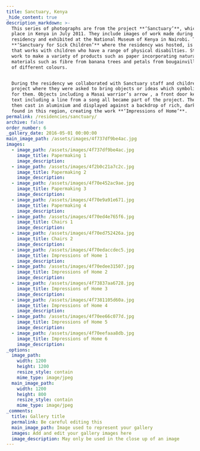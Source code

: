 ```yaml
---
title: Sanctuary, Kenya
_hide_content: true
description_markdown: >-
  This series of photographs are from the project **‘Sanctuary’**, which took
  place in Kenya in July 2011. They include images of work made during the
  residency and exhibited at the National Museum of Kenya in Nairobi. The
  **‘Sanctuary for Sick Children’** where the residency was hosted, is a charity
  that works with children who have a range of physical disabilties. Staff also
  work to make a variety of products such as paper incorporating natural
  materials such as fibre from banana trees and petals from bougainvillea petals
  of different colours.


  During the residency we collaborated with Sanctuary staff and children on a
  project where they were asked to bring objects or ideas which symbolise home
  for them. Objects including a Masai warrior’s arrow , a front door key and
  text including a line from a song all became part of the project. These were
  then cast in aluminium and displayed against a backdrop of rich, dark soil
  found in this region, creating the work **‘Impressions of Home’**.
permalink: /residencies/sanctuary/
archive: false
order_number: 6
_gallery_date: 2016-05-01 00:00:00
main_image_path: /assets/images/4f737df9be4ac.jpg
images:
  - image_path: /assets/images/4f737df9be4ac.jpg
    image_title: Papermaking 1
    image_description:
  - image_path: /assets/images/4f2b0c21a7c2c.jpg
    image_title: Papermaking 2
    image_description:
  - image_path: /assets/images/4f70e452ac9ae.jpg
    image_title: Papermaking 3
    image_description:
  - image_path: /assets/images/4f70e9a91e671.jpg
    image_title: Papermaking 4
    image_description:
  - image_path: /assets/images/4f70ed4e765f6.jpg
    image_title: Chairs 1
    image_description:
  - image_path: /assets/images/4f70ed752426a.jpg
    image_title: Chairs 2
    image_description:
  - image_path: /assets/images/4f70edaccdec5.jpg
    image_title: Impressions of Home 1
    image_description:
  - image_path: /assets/images/4f70edee31507.jpg
    image_title: Impressions of Home 2
    image_description:
  - image_path: /assets/images/4f73837aa6728.jpg
    image_title: Impressions of Home 3
    image_description:
  - image_path: /assets/images/4f7381105d60a.jpg
    image_title: Impressions of Home 4
    image_description:
  - image_path: /assets/images/4f70ee66c077d.jpg
    image_title: Impressions of Home 5
    image_description:
  - image_path: /assets/images/4f70eefaaa8db.jpg
    image_title: Impressions of Home 6
    image_description:
_options:
  image_path:
    width: 1200
    height: 1200
    resize_style: contain
    mime_type: image/jpeg
  main_image_path:
    width: 1200
    height: 800
    resize_style: contain
    mime_type: image/jpeg
_comments:
  title: Gallery title
  permalink: Be careful editing this
  main_image_path: Image used to represent your gallery
  images: Add and edit your gallery images here
  image_description: May only be used in the close up of an image
---
```

